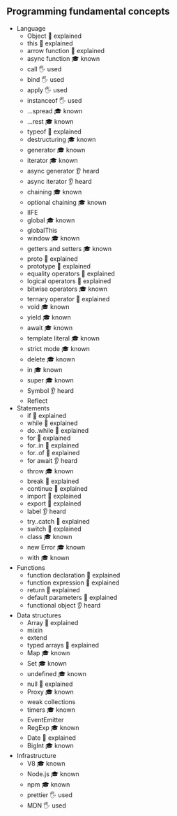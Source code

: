 ## Programming fundamental concepts

- Language
  - Object 🙋 explained
  - this 🙋 explained
  - arrow function 🙋 explained
  - async function 🎓 known
  - call 🖐 used
  - bind 🖐 used
  - apply 🖐 used
  - instanceof 🖐 used
  - ...spread 🎓 known
  - ...rest 🎓 known
  - typeof 🙋 explained
  - destructuring 🎓 known
  - generator 🎓 known
  - iterator 🎓 known
  - async generator 👂 heard
  - async iterator 👂 heard
  - chaining 🎓 known
  - optional chaining 🎓 known
  - IIFE
  - global 🎓 known
  - globalThis
  - window 🎓 known
  - getters and setters 🎓 known
  - proto 🙋 explained
  - prototype 🙋 explained
  - equality operators 🙋 explained
  - logical operators 🙋 explained
  - bitwise operators 🎓 known
  - ternary operator 🙋 explained
  - void 🎓 known
  - yield 🎓 known
  - await 🎓 known
  - template literal 🎓 known
  - strict mode 🎓 known
  - delete 🎓 known
  - in 🎓 known
  - super 🎓 known
  - Symbol 👂 heard
  - Reflect
- Statements
  - if 🙋 explained
  - while 🙋 explained
  - do..while 🙋 explained
  - for 🙋 explained
  - for..in 🙋 explained
  - for..of 🙋 explained
  - for await 👂 heard
  - throw 🎓 known
  - break 🙋 explained
  - continue 🙋 explained
  - import 🙋 explained
  - export 🙋 explained
  - label 👂 heard
  - try..catch 🙋 explained
  - switch 🙋 explained
  - class 🎓 known
  - new Error 🎓 known
  - with 🎓 known
- Functions
  - function declaration 🙋 explained
  - function expression 🙋 explained
  - return 🙋 explained
  - default parameters 🙋 explained
  - functional object 👂 heard
- Data structures
  - Array 🙋 explained
  - mixin
  - extend
  - typed arrays 🙋 explained
  - Map 🎓 known
  - Set 🎓 known
  - undefined 🎓 known
  - null 🙋 explained
  - Proxy 🎓 known
  - weak collections
  - timers 🎓 known
  - EventEmitter
  - RegExp 🎓 known
  - Date 🙋 explained
  - BigInt 🎓 known
- Infrastructure
  - V8 🎓 known
  - Node.js 🎓 known
  - npm 🎓 known
  - prettier 🖐 used
  - MDN 🖐 used
